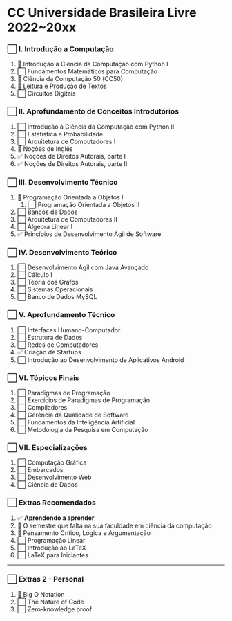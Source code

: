 # **CC Universidade Brasileira Livre 2022~20xx**

### ⬜ **I. Introdução a Computação**
  1. 🚧 Introdução à Ciência da Computação com Python I
  2. ⬜ Fundamentos Matemáticos para Computação
  3. 🚧 Ciência da Computação 50 (CC50)
  4. 🚧 Leitura e Produção de Textos
  5. ⬜ Circuitos Digitais

### ⬜ **II. Aprofundamento de Conceitos Introdutórios**
  1. ⬜ Introdução à Ciência da Computação com Python II
  2. ⬜ Estatística e Probabilidade
  3. ⬜ Arquitetura de Computadores I
  4. 🚧 Noções de Inglês
  5. ✅ Noções de Direitos Autorais, parte I
  6. ✅ Noções de Direitos Autorais, parte II

### ⬜ **III. Desenvolvimento Técnico**
  1. 🚧 Programação Orientada a Objetos I
     1. ⬜ Programação Orientada a Objetos II
  2. ⬜ Bancos de Dados
  3. ⬜ Arquitetura de Computadores II
  4. ⬜ Álgebra Linear I
  5. ✅ Princípios de Desenvolvimento Ágil de Software

### ⬜ **IV. Desenvolvimento Teórico**
  1. ⬜ Desenvolvimento Ágil com Java Avançado
  2. ⬜ Cálculo I
  3. ⬜ Teoria dos Grafos
  4. ⬜ Sistemas Operacionais
  5. ⬜ Banco de Dados MySQL

### ⬜ **V. Aprofundamento Técnico**
  1. ⬜ Interfaces Humano-Computador
  2. ⬜ Estrutura de Dados
  3. ⬜ Redes de Computadores
  4. ✅ Criação de Startups
  5. ⬜ Introdução ao Desenvolvimento de Aplicativos Android

### ⬜ **VI. Tópicos Finais**
  1. ⬜ Paradigmas de Programação
  2. ⬜ Exercícios de Paradigmas de Programação
  3. ⬜ Compiladores
  4. ⬜ Gerência da Qualidade de Software
  5. ⬜ Fundamentos da Inteligência Artificial
  6. ⬜ Metodologia da Pesquisa em Computação

### ⬜ **VII. Especializações**
  1. ⬜ Computação Gráfica
  2. ⬜ Embarcados
  3. ⬜ Desenvolvimento Web
  4. ⬜ Ciência de Dados

### ⬜ **Extras Recomendados**
  1. ✅ **Aprendendo a aprender**
  2. 🚧 O semestre que falta na sua faculdade em ciência da computação
  3. 🚧 Pensamento Crítico, Lógica e Argumentação
  4. ⬜ Programação Linear
  5. ⬜ Introdução ao LaTeX
  6. ⬜ LaTeX para Iniciantes

***

### ⬜ **Extras 2 - Personal**
  1. 🚧 Big O Notation
  3. ⬜ The Nature of Code
  5. ⬜ Zero-knowledge proof
